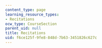 ```yaml
---
content_type: page
learning_resource_types:
- Recitations
ocw_type: CourseSection
parent_uid: null
title: Recitations
uid: f6ce125f-9fe8-848d-7b63-3451826c627c
---
```


